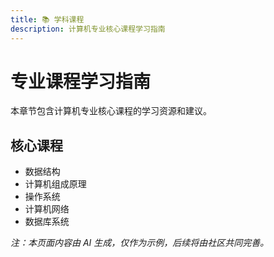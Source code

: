```yaml
---
title: 📚 学科课程
description: 计算机专业核心课程学习指南
---
```


# 专业课程学习指南

本章节包含计算机专业核心课程的学习资源和建议。

## 核心课程
- 数据结构
- 计算机组成原理
- 操作系统
- 计算机网络
- 数据库系统

*注：本页面内容由 AI 生成，仅作为示例，后续将由社区共同完善。* 